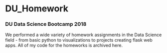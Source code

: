 # DU_Homework
### DU Data Science Bootcamp 2018 

We performed a wide variety of homework assignments in the Data Science field - from basic python to visualizations to projects creating flask web apps.  All of my code for the homeworks is archived here.
